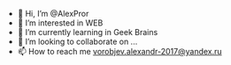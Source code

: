 - 👋 Hi, I’m @AlexPror
- 👀 I’m interested in WEB
- 🌱 I’m currently learning in Geek Brains
- 💞️ I’m looking to collaborate on ...
- 📫 How to reach me vorobjev.alexandr-2017@yandex.ru

<!---
AlexPror/AlexPror is a ✨ special ✨ repository because its `README.md` (this file) appears on your GitHub profile.
You can click the Preview link to take a look at your changes.
--->
